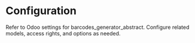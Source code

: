 # Configuration

Refer to Odoo settings for barcodes_generator_abstract. Configure related models, access rights, and options as needed.
